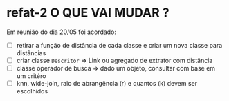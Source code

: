 # refat-2 O QUE VAI MUDAR ?

Em reunião do dia 20/05 foi acordado: 
 -[ ] retirar a função de distância de cada classe e criar um nova classe para distâncias
 -[ ] criar classe  `Descritor` => Link ou agregado de extrator com distância
 -[ ] classe operador de busca => dado um objeto, consultar com base em um critéro
 -[ ] knn, wide-join, raio de abrangência (r) e quantos (k) devem ser escolhidos